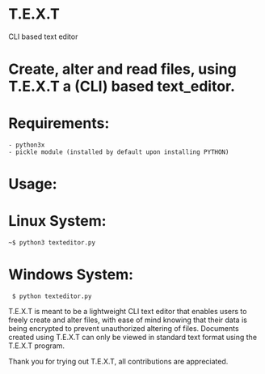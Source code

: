 # T.E.X.T
CLI based text editor

# Create, alter and read files, using T.E.X.T a (CLI) based text_editor.

# Requirements:
	- python3x
	- pickle module (installed by default upon installing PYTHON)
	

# Usage:
# Linux System:

	~$ python3 texteditor.py
# Windows System:

	 $ python texteditor.py

T.E.X.T is meant to be a lightweight CLI text editor that enables users to freely create and alter files,
with ease of mind knowing that their data is being encrypted to prevent unauthorized altering of files.
Documents created using T.E.X.T can only be viewed in standard text format using the T.E.X.T program.

Thank you for trying out T.E.X.T, all contributions are appreciated.
